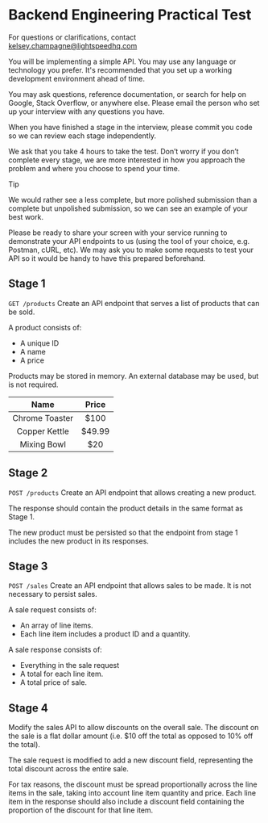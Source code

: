 # Backend Engineering Practical Test

For questions or clarifications, contact kelsey.champagne@lightspeedhq.com

You will be implementing a simple API. You may use any language or technology you prefer. 
It's recommended that you set up a working development environment ahead of time.

You may ask questions, reference documentation, or search for help on Google, Stack Overflow, or anywhere else. 
Please email the person who set up your interview with any questions you have. 

When you have finished a stage in the interview, please commit you code so we can review each stage independently.

We ask that you take 4 hours to take the test. Don’t worry if you don’t complete every stage, we are more interested in how you approach the problem and where you choose to spend your time.

> [!TIP]
> We would rather see a less complete, but more polished submission than a complete but unpolished submission, so we can see an example of your best work.

Please be ready to share your screen with your service running to demonstrate your API endpoints to us (using the tool of your choice, e.g. Postman, cURL, etc). We may ask you to make some requests to test your API so it would be handy to have this prepared beforehand.

## Stage 1

`GET /products`
Create an API endpoint that serves a list of products that can be sold.

A product consists of:
- A unique ID
- A name
- A price

Products may be stored in memory. An external database may be used, but is not required.

|      Name      | Price  |
|:--------------:|:------:|
| Chrome Toaster |  $100  |
| Copper Kettle  | $49.99 |
|  Mixing Bowl   |  $20   |


## Stage 2
`POST /products` Create an API endpoint that allows creating a new product.

The response should contain the product details in the same format as Stage 1.

The new product must be persisted so that the endpoint from stage 1 includes the new product in its responses.

## Stage 3
`POST /sales` Create an API endpoint that allows sales to be made. It is not necessary to persist sales.

A sale request consists of:
- An array of line items.
- Each line item includes a product ID and a quantity.

A sale response consists of:
- Everything in the sale request
- A total for each line item.
- A total price of sale.

## Stage 4
Modify the sales API to allow discounts on the overall sale. The discount on the sale is a flat dollar amount (i.e. $10 off the total as opposed to 10% off the total).

The sale request is modified to add a new discount field, representing the total discount across the entire sale.

For tax reasons, the discount must be spread proportionally across the line items in the sale, taking into account line item quantity and price. Each line item in the response should also include a discount field containing the proportion of the discount for that line item.

